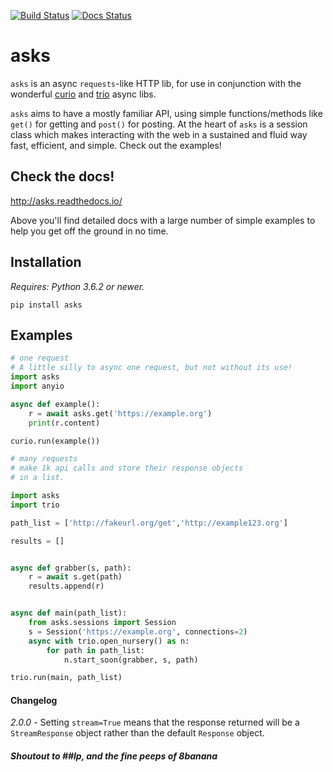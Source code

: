 [![Build Status](https://travis-ci.org/theelous3/asks.svg?branch=master)](https://travis-ci.org/theelous3/asks) [![Docs Status](https://readthedocs.org/projects/asks/badge/?version=latest)](http://asks.readthedocs.io/en/latest/)


# asks
`asks` is an async `requests`-like HTTP lib, for use in conjunction with the wonderful [curio](https://github.com/dabeaz/curio) and [trio](https://github.com/python-trio/trio) async libs.

`asks` aims to have a mostly familiar API, using simple functions/methods like `get()` for getting and `post()` for posting.
At the heart of `asks` is a session class which makes interacting with the web in a sustained and fluid way fast, efficient, and simple. Check out the examples!


## Check the docs!

http://asks.readthedocs.io/

Above you'll find detailed docs with a large number of simple examples to help you get off the ground in no time.

## Installation

*Requires: Python 3.6.2 or newer.*

`pip install asks`


## Examples

```python
# one request
# A little silly to async one request, but not without its use!
import asks
import anyio

async def example():
    r = await asks.get('https://example.org')
    print(r.content)

curio.run(example())
```

```python
# many requests
# make 1k api calls and store their response objects
# in a list.

import asks
import trio

path_list = ['http://fakeurl.org/get','http://example123.org']

results = []


async def grabber(s, path):
    r = await s.get(path)
    results.append(r)


async def main(path_list):
    from asks.sessions import Session
    s = Session('https://example.org', connections=2)
    async with trio.open_nursery() as n:
        for path in path_list:
            n.start_soon(grabber, s, path)

trio.run(main, path_list)

```

#### Changelog

*2.0.0* - Setting `stream=True` means that the response returned will be a `StreamResponse` object rather than the default `Response` object.

##### Shoutout to ##lp, and the fine peeps of 8banana

